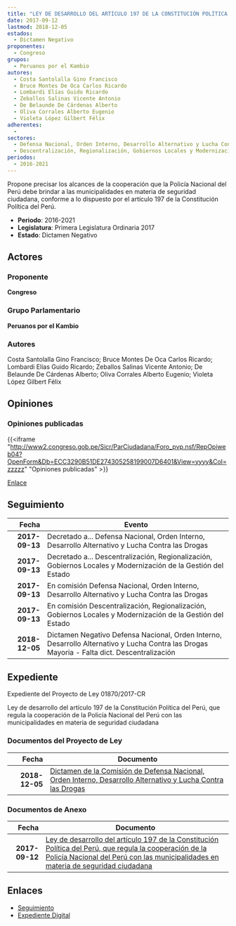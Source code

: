 ```yaml
---
title: "LEY DE DESARROLLO DEL ARTÍCULO 197 DE LA CONSTITUCIÓN POLÍTICA DEL PERÚ, QUE REGULA LA COOPERACIÓN DE LA POLICÍA NACIONAL DEL PERÚ CON LAS MUNICIPALIDADES EN MATERIA DE SEGURIDAD CIUDADANA"
date: 2017-09-12
lastmod: 2018-12-05
estados: 
  - Dictamen Negativo
proponentes: 
  - Congreso
grupos: 
  - Peruanos por el Kambio
autores: 
  - Costa Santolalla Gino Francisco
  - Bruce Montes De Oca Carlos Ricardo
  - Lombardi Elías Guido Ricardo
  - Zeballos Salinas Vicente Antonio
  - De Belaunde De Cárdenas Alberto
  - Oliva Corrales Alberto Eugenio
  - Violeta López Gilbert Félix
adherentes: 
  - 
sectores: 
  - Defensa Nacional, Orden Interno, Desarrollo Alternativo y Lucha Contra las Drogas
  - Descentralización, Regionalización, Gobiernos Locales y Modernización de la Gestión del Estado
periodos: 
  - 2016-2021
---
```


Propone precisar los alcances de la cooperación que la Policía Nacional del Perú debe brindar a las municipalidades en materia de seguridad ciudadana, conforme a lo dispuesto por el artículo 197 de la Constitución Política del Perú.

- **Periodo**: 2016-2021
- **Legislatura**: Primera Legislatura Ordinaria 2017
- **Estado**: Dictamen Negativo

## Actores

### Proponente

**Congreso**

### Grupo Parlamentario

**Peruanos por el Kambio**

### Autores

Costa Santolalla Gino Francisco; Bruce Montes De Oca Carlos Ricardo; Lombardi Elías Guido Ricardo; Zeballos Salinas Vicente Antonio; De Belaunde De Cárdenas Alberto; Oliva Corrales Alberto Eugenio; Violeta López Gilbert Félix


## Opiniones

### Opiniones publicadas

{{<iframe "http://www2.congreso.gob.pe/Sicr/ParCiudadana/Foro_pvp.nsf/RepOpiweb04?OpenForm&Db=ECC3290B51DE274305258199007D6401&View=yyyy&Col=zzzzz" "Opiniones publicadas" >}}

[Enlace](http://www2.congreso.gob.pe/Sicr/ParCiudadana/Foro_pvp.nsf/RepOpiweb04?OpenForm&Db=ECC3290B51DE274305258199007D6401&View=yyyy&Col=zzzzz)

## Seguimiento

| Fecha | Evento |
|------:|--------|
| **2017-09-13** | Decretado a... Defensa Nacional, Orden Interno, Desarrollo Alternativo y Lucha Contra las Drogas|
| **2017-09-13** | Decretado a... Descentralización, Regionalización, Gobiernos Locales y Modernización de la Gestión del Estado|
| **2017-09-13** | En comisión Defensa Nacional, Orden Interno, Desarrollo Alternativo y Lucha Contra las Drogas|
| **2017-09-13** | En comisión Descentralización, Regionalización, Gobiernos Locales y Modernización de la Gestión del Estado|
| **2018-12-05** | Dictamen Negativo Defensa Nacional, Orden Interno, Desarrollo Alternativo y Lucha Contra las Drogas Mayoria - Falta dict. Descentralización|


## Expediente

Expediente del Proyecto de Ley 01870/2017-CR

Ley de desarrollo del artículo 197 de la Constitución Política del Perú, que regula la cooperación de la Policía Nacional del Perú con las municipalidades en materia de seguridad ciudadana


### Documentos del Proyecto de Ley

| Fecha | Documento |
|------:|--------|
| **2018-12-05** | [Dictamen de la Comisión de Defensa Nacional, Orden Interno, Desarrollo Alternativo y Lucha Contra las Drogas](http://www.leyes.congreso.gob.pe/Documentos/2016_2021/Dictamenes/Proyectos_de_Ley/01870DC07MAY20181205.pdf) |

### Documentos de Anexo

| Fecha | Documento |
|------:|--------|
| **2017-09-12** | [Ley de desarrollo del artículo 197 de la Constitución Política del Perú, que regula la cooperación de la Policía Nacional del Perú con las municipalidades en materia de seguridad ciudadana](http://www.leyes.congreso.gob.pe/Documentos/2016_2021/Proyectos_de_Ley_y_de_Resoluciones_Legislativas/PL0187020170912.pdf) |

## Enlaces 

- [Seguimiento](http://www2.congreso.gob.pe/Sicr/TraDocEstProc/CLProLey2016.nsf/f7fff46988ca05b1052578e100829cc7/c5f431c24fe13ac20525819900812303?OpenDocument)
- [Expediente Digital](http://www2.congreso.gob.pe/Sicr/TraDocEstProc/CLProLey2016.nsf/f7fff46988ca05b1052578e100829cc7/c5f431c24fe13ac20525819900812303?OpenDocument&Click=05257FB7005EB655.eb71d0cf91d8294e05256cdf006b5706/$Body/0.1C6C)
